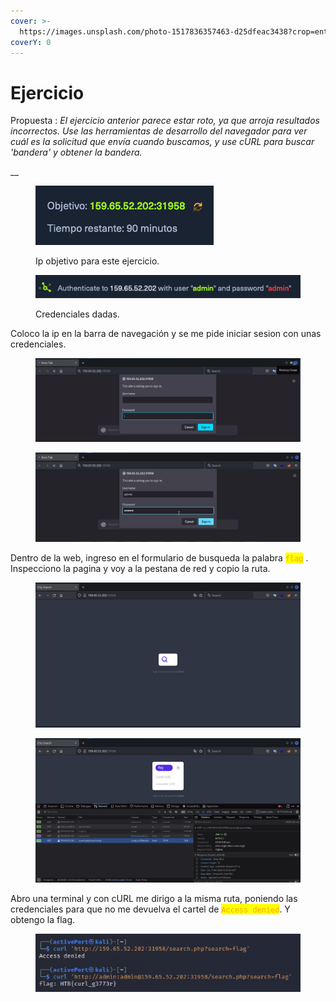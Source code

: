 ```yaml
---
cover: >-
  https://images.unsplash.com/photo-1517836357463-d25dfeac3438?crop=entropy&cs=tinysrgb&fm=jpg&ixid=MnwxOTcwMjR8MHwxfHNlYXJjaHw4fHxleGVyY2lzZXxlbnwwfHx8fDE2Nzg1NDQ2MDA&ixlib=rb-4.0.3&q=80
coverY: 0
---
```


# Ejercicio

Propuesta : _El ejercicio anterior parece estar roto, ya que arroja resultados incorrectos. Use las herramientas de desarrollo del navegador para ver cuál es la solicitud que envía cuando buscamos, y use cURL para buscar 'bandera' y obtener la bandera._

__

<figure><img src="../../../.gitbook/assets/Captura de pantalla 2023-03-11 a la(s) 14.26.18.png" alt=""><figcaption><p>Ip objetivo para este ejercicio.</p></figcaption></figure>

<figure><img src="../../../.gitbook/assets/Captura de pantalla 2023-03-11 a la(s) 14.29.16.png" alt=""><figcaption><p>Credenciales dadas.</p></figcaption></figure>



Coloco la ip en la barra de navegación y se me pide iniciar sesion con unas credenciales.

<figure><img src="../../../.gitbook/assets/Captura de pantalla 2023-03-11 a la(s) 14.30.48.png" alt=""><figcaption></figcaption></figure>

<figure><img src="../../../.gitbook/assets/Captura de pantalla 2023-03-11 a la(s) 14.31.27.png" alt=""><figcaption></figcaption></figure>

Dentro de la web, ingreso en el formulario de busqueda la palabra <mark style="color:orange;">`flag`</mark> <mark style="color:orange;"></mark> <mark style="color:orange;"></mark><mark style="color:orange;"></mark> . Inspecciono la pagina y voy a la pestana de red y copio la ruta.

<figure><img src="../../../.gitbook/assets/Captura de pantalla 2023-03-11 a la(s) 14.32.27.png" alt=""><figcaption></figcaption></figure>

<figure><img src="../../../.gitbook/assets/Captura de pantalla 2023-03-11 a la(s) 14.39.07.png" alt=""><figcaption></figcaption></figure>

Abro una terminal y con cURL me dirigo a la misma ruta, poniendo las credenciales para que no me devuelva el cartel de <mark style="color:orange;">`Access denied`</mark>. Y obtengo la flag.

<figure><img src="../../../.gitbook/assets/Captura de pantalla 2023-03-11 a la(s) 14.44.30.png" alt=""><figcaption></figcaption></figure>











